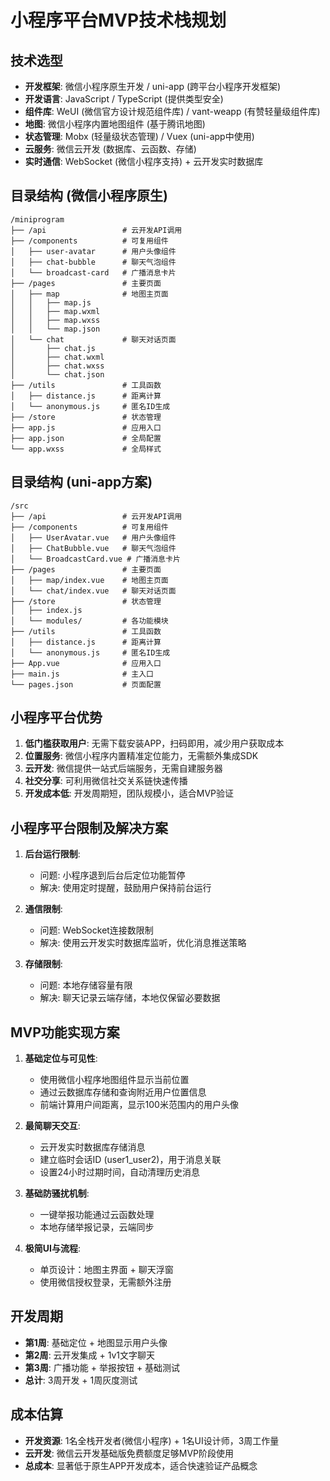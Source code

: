 # 小程序平台MVP技术栈规划

## 技术选型
- **开发框架**: 微信小程序原生开发 / uni-app (跨平台小程序开发框架)
- **开发语言**: JavaScript / TypeScript (提供类型安全)
- **组件库**: WeUI (微信官方设计规范组件库) / vant-weapp (有赞轻量级组件库)
- **地图**: 微信小程序内置地图组件 (基于腾讯地图)
- **状态管理**: Mobx (轻量级状态管理) / Vuex (uni-app中使用)
- **云服务**: 微信云开发 (数据库、云函数、存储)
- **实时通信**: WebSocket (微信小程序支持) + 云开发实时数据库

## 目录结构 (微信小程序原生)
```
/miniprogram
├── /api                 # 云开发API调用
├── /components          # 可复用组件
│   ├── user-avatar      # 用户头像组件
│   ├── chat-bubble      # 聊天气泡组件
│   └── broadcast-card   # 广播消息卡片
├── /pages               # 主要页面
│   ├── map              # 地图主页面
│   │   ├── map.js
│   │   ├── map.wxml
│   │   ├── map.wxss
│   │   └── map.json
│   └── chat             # 聊天对话页面
│       ├── chat.js
│       ├── chat.wxml
│       ├── chat.wxss
│       └── chat.json
├── /utils               # 工具函数
│   ├── distance.js      # 距离计算
│   └── anonymous.js     # 匿名ID生成
├── /store               # 状态管理
├── app.js               # 应用入口
├── app.json             # 全局配置
└── app.wxss             # 全局样式
```

## 目录结构 (uni-app方案)
```
/src
├── /api                 # 云开发API调用
├── /components          # 可复用组件
│   ├── UserAvatar.vue   # 用户头像组件
│   ├── ChatBubble.vue   # 聊天气泡组件
│   └── BroadcastCard.vue # 广播消息卡片
├── /pages               # 主要页面
│   ├── map/index.vue    # 地图主页面
│   └── chat/index.vue   # 聊天对话页面
├── /store               # 状态管理
│   ├── index.js
│   └── modules/         # 各功能模块
├── /utils               # 工具函数
│   ├── distance.js      # 距离计算
│   └── anonymous.js     # 匿名ID生成
├── App.vue              # 应用入口
├── main.js              # 主入口
└── pages.json           # 页面配置
```

## 小程序平台优势
1. **低门槛获取用户**: 无需下载安装APP，扫码即用，减少用户获取成本
2. **位置服务**: 微信小程序内置精准定位能力，无需额外集成SDK
3. **云开发**: 微信提供一站式后端服务，无需自建服务器
4. **社交分享**: 可利用微信社交关系链快速传播
5. **开发成本低**: 开发周期短，团队规模小，适合MVP验证

## 小程序平台限制及解决方案
1. **后台运行限制**: 
   - 问题: 小程序退到后台后定位功能暂停
   - 解决: 使用定时提醒，鼓励用户保持前台运行

2. **通信限制**: 
   - 问题: WebSocket连接数限制
   - 解决: 使用云开发实时数据库监听，优化消息推送策略

3. **存储限制**:
   - 问题: 本地存储容量有限
   - 解决: 聊天记录云端存储，本地仅保留必要数据

## MVP功能实现方案
1. **基础定位与可见性**:
   - 使用微信小程序地图组件显示当前位置
   - 通过云数据库存储和查询附近用户位置信息
   - 前端计算用户间距离，显示100米范围内的用户头像

2. **最简聊天交互**:
   - 云开发实时数据库存储消息
   - 建立临时会话ID (user1_user2)，用于消息关联
   - 设置24小时过期时间，自动清理历史消息

3. **基础防骚扰机制**:
   - 一键举报功能通过云函数处理
   - 本地存储举报记录，云端同步

4. **极简UI与流程**:
   - 单页设计：地图主界面 + 聊天浮窗
   - 使用微信授权登录，无需额外注册

## 开发周期
- **第1周**: 基础定位 + 地图显示用户头像
- **第2周**: 云开发集成 + 1v1文字聊天
- **第3周**: 广播功能 + 举报按钮 + 基础测试
- **总计**: 3周开发 + 1周灰度测试

## 成本估算
- **开发资源**: 1名全栈开发者(微信小程序) + 1名UI设计师，3周工作量
- **云开发**: 微信云开发基础版免费额度足够MVP阶段使用
- **总成本**: 显著低于原生APP开发成本，适合快速验证产品概念 